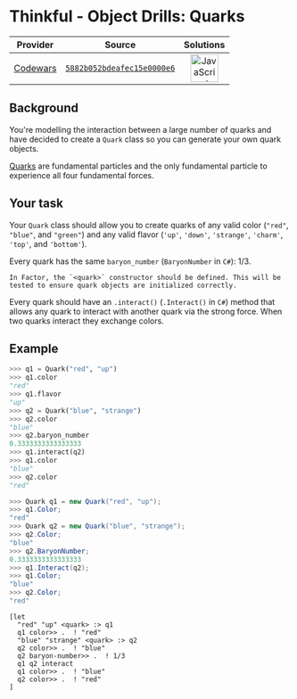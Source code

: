 [_metadata_:generated]: - "true"

# Thinkful - Object Drills: Quarks

<!-- INFO TABLE BEGIN -->

| Provider                                        | Source                                                                               | Solutions                                                                                                                                                    |
| :---------------------------------------------: | :----------------------------------------------------------------------------------: | :----------------------------------------------------------------------------------------------------------------------------------------------------------: |
| [Codewars](../../../docs/providers/Codewars.md) | [`5882b052bdeafec15e0000e6`](https://www.codewars.com/kata/5882b052bdeafec15e0000e6) | [<img src="https://res.cloudinary.com/rascaltwo/image/upload/v1631924076/javascript_ehszr7.svg" alt="JavaScript" title="JavaScript" width="50" />](solve.js) |

<!-- INFO TABLE END -->

## Background

You're modelling the interaction between a large number of quarks and have decided to create a `Quark` class so you can generate your own quark objects.

[Quarks](https://en.wikipedia.org/wiki/Quark) are fundamental particles and the only fundamental particle to experience all four fundamental forces.

## Your task

Your `Quark` class should allow you to create quarks of any valid color (`"red"`, `"blue"`, and `"green"`) and any valid flavor (`'up'`, `'down'`, `'strange'`, `'charm'`, `'top'`, and `'bottom'`).

Every quark has the same `baryon_number` (`BaryonNumber` in `C#`): 1/3.

```if:factor
In Factor, the `<quark>` constructor should be defined. This will be tested to ensure quark objects are initialized correctly.
```

Every quark should have an `.interact()` (`.Interact()` in `C#`) method that allows any quark to interact with another quark via the strong force. When two quarks interact they exchange colors.

## Example

```python
>>> q1 = Quark("red", "up")
>>> q1.color
"red"
>>> q1.flavor
"up"
>>> q2 = Quark("blue", "strange")
>>> q2.color
"blue"
>>> q2.baryon_number
0.3333333333333333
>>> q1.interact(q2)
>>> q1.color
"blue"
>>> q2.color
"red"
```
```csharp
>>> Quark q1 = new Quark("red", "up");
>>> q1.Color;
"red"
>>> Quark q2 = new Quark("blue", "strange");
>>> q2.Color;
"blue"
>>> q2.BaryonNumber;
0.3333333333333333
>>> q1.Interact(q2);
>>> q1.Color;
"blue"
>>> q2.Color;
"red"
```
```factor
[let
  "red" "up" <quark> :> q1
  q1 color>> .  ! "red"
  "blue" "strange" <quark> :> q2
  q2 color>> .  ! "blue"
  q2 baryon-number>> .  ! 1/3
  q1 q2 interact
  q1 color>> .  ! "blue"
  q2 color>> .  ! "red"
]
```
